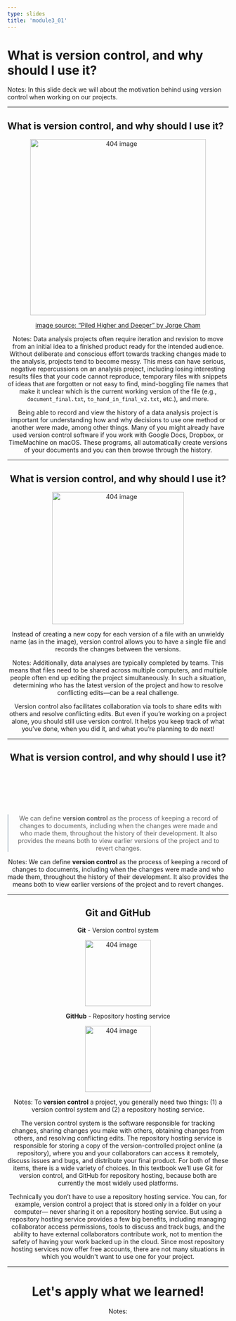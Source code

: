 ```yaml
---
type: slides
title: 'module3_01'
---
```


<style>
blockquote {
    margin: 0;
    padding: 0 1em;
    color: #57606;
    border-left: .25em solid #d0d7de;
}
</style>

# What is version control, and why should I use it?

Notes:
In this slide deck we will about the motivation behind using version control
when working on our projects.

---

## What is version control, and why should I use it?

<center>

<img src='/module3/vc-final-comic.png' width="400px" alt="404 image"/>

<center/>

<a href="http://www.phdcomics.com">image source: “Piled Higher and Deeper” by Jorge Cham</a>  

Notes:
Data analysis projects often require iteration and revision 
to move from an initial idea to a finished product ready for the intended audience.
Without deliberate and conscious effort towards tracking changes made to the analysis,
projects tend to become messy. 
This mess can have serious, negative repercussions on an analysis project,
including losing interesting results files that your code cannot reproduce, 
temporary files with snippets of ideas that are forgotten or not easy to find,
mind-boggling file names that make it unclear which is the current working version of the file 
(e.g., `document_final.txt`, `to_hand_in_final_v2.txt`, etc.), and more.

Being able to record and view the history of a data analysis project is important
for understanding how and why decisions to use one method or another were made,
among other things.
Many of you might already have used version control software
if you work with Google Docs, Dropbox, or TimeMachine on macOS. 
These programs, all automatically create versions of your documents
and you can then browse through the history.


---

## What is version control, and why should I use it?

<img src='/module3/vc-files.png' width="300px" alt="404 image"/>


Instead of creating a new copy for each version of a file
with an unwieldy name (as in the image), 
version control allows you to have a single file 
and records the changes between the versions.

Notes:
Additionally, data analyses are typically completed by teams.
This means that files need to be shared across multiple computers,
and multiple people often end up editing the project simultaneously.
In such a situation,
determining who has the latest version of the project
and how to resolve conflicting edits—can be a real challenge.

Version control also facilitates collaboration via tools
to share edits with others and resolve conflicting edits.
But even if you’re working on a project alone,
you should still use version control.
It helps you keep track of what you’ve done,
when you did it, and what you’re planning to do next!

---

## What is version control, and why should I use it?

<br>
<br>
<br>
<br>
<br>

> We can define <b>version control</b> as the process of keeping a record of changes to documents, including when the changes were made and who made them, throughout the history of their development. It also provides the means both to view earlier versions of the project and to revert changes.

Notes:
We can define **version control** as the process
of keeping a record of changes to documents,
including when the changes were made and who made them,
throughout the history of their development.
It also provides the means both to view 
earlier versions of the project and to revert changes. 

---

## Git and GitHub

**Git** - Version control system

<img src='/module3/git-logo.png' width="150px" alt="404 image"/>

**GitHub** - Repository hosting service

<img src='/module3/github-logo.png' width="150px" alt="404 image"/>

Notes:
To **version control** a project, you generally need two things:
(1) a version control system and
(2) a repository hosting service.

The version control system is
the software responsible for tracking changes,
sharing changes you make with others,
obtaining changes from others,
and resolving conflicting edits.
The repository hosting service is responsible for storing
a copy of the version-controlled project online (a repository),
where you and your collaborators can access it remotely,
discuss issues and bugs, and distribute your final product.
For both of these items,
there is a wide variety of choices.
In this textbook we’ll use Git for version control,
and GitHub for repository hosting,
because both are currently the most widely used platforms.

Technically you don’t have to use a repository hosting service.
You can, for example,
version control a project that is stored only in a folder on your computer—
never sharing it on a repository hosting service.
But using a repository hosting service
provides a few big benefits,
including managing collaborator access permissions,
tools to discuss and track bugs,
and the ability to have external collaborators contribute work,
not to mention the safety of having your work backed up in the cloud.
Since most repository hosting services now offer free accounts,
there are not many situations
in which you wouldn't want to use one for your project.

---

# Let's apply what we learned!

Notes:

<br>
